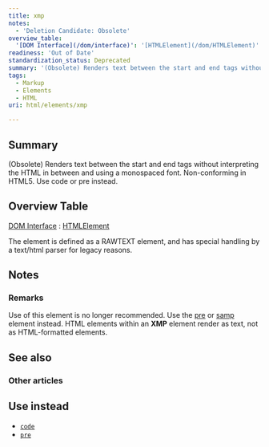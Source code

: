 ```yaml
---
title: xmp
notes:
  - 'Deletion Candidate: Obsolete'
overview_table:
  '[DOM Interface](/dom/interface)': '[HTMLElement](/dom/HTMLElement)'
readiness: 'Out of Date'
standardization_status: Deprecated
summary: '(Obsolete) Renders text between the start and end tags without interpreting the HTML in between and using a monospaced font. Non-conforming in HTML5. Use code or pre instead.'
tags:
  - Markup
  - Elements
  - HTML
uri: html/elements/xmp

---
```

## Summary

(Obsolete) Renders text between the start and end tags without interpreting the HTML in between and using a monospaced font. Non-conforming in HTML5. Use code or pre instead.

## Overview Table

[DOM Interface](/dom/interface)
:   [HTMLElement](/dom/HTMLElement)

The element is defined as a RAWTEXT element, and has special handling by a text/html parser for legacy reasons.

## Notes

### Remarks

Use of this element is no longer recommended. Use the [pre](/html/elements/pre) or [samp](/html/elements/samp) element instead. HTML elements within an **XMP** element render as text, not as HTML-formatted elements.

## See also

### Other articles

## Use instead

-   [`code`](/html/elements/code)
-   [`pre`](/html/elements/pre)

